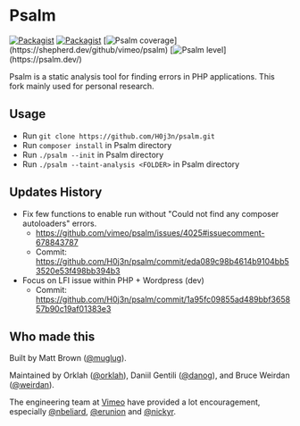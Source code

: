 <h1>Psalm</h1>

[![Packagist](https://img.shields.io/packagist/v/vimeo/psalm.svg)](https://packagist.org/packages/vimeo/psalm)
[![Packagist](https://img.shields.io/packagist/dt/vimeo/psalm.svg)](https://packagist.org/packages/vimeo/psalm)
[![Psalm coverage](https://shepherd.dev/github/vimeo/psalm/coverage.svg?)](https://shepherd.dev/github/vimeo/psalm)
[![Psalm level](https://shepherd.dev/github/vimeo/psalm/level.svg?)](https://psalm.dev/)

Psalm is a static analysis tool for finding errors in PHP applications. This fork mainly used for personal research.

## Usage

- Run `git clone https://github.com/H0j3n/psalm.git`
- Run `composer install` in Psalm directory
- Run `./psalm --init` in Psalm directory
- Run `./psalm --taint-analysis <FOLDER>` in Psalm directory

## Updates History

- Fix few functions to enable run without "Could not find any composer autoloaders" errors.
    - https://github.com/vimeo/psalm/issues/4025#issuecomment-678843787
    - Commit: https://github.com/H0j3n/psalm/commit/eda089c98b4614b9104bb53520e53f498bb394b3
- Focus on LFI issue within PHP + Wordpress (dev)
    - Commit: https://github.com/H0j3n/psalm/commit/1a95fc09855ad489bbf365857b90c19af01383e3

## Who made this

Built by Matt Brown ([@muglug](https://github.com/muglug)).

Maintained by Orklah ([@orklah](https://github.com/orklah)), Daniil Gentili ([@danog](https://github.com/danog)), and Bruce Weirdan ([@weirdan](https://github.com/weirdan)).

The engineering team at [Vimeo](https://github.com/vimeo) have provided a lot encouragement, especially [@nbeliard](https://github.com/nbeliard), [@erunion](https://github.com/erunion) and [@nickyr](https://github.com/nickyr).
